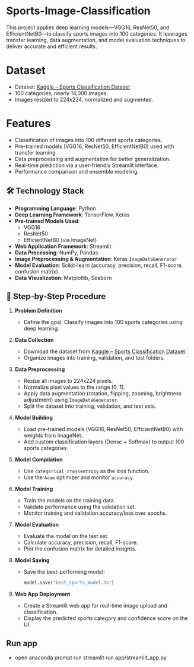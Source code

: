 # Sports-Image-Classification
This project applies deep learning models—VGG16, ResNet50, and EfficientNetB0—to classify sports images into 100 categories. It leverages transfer learning, data augmentation, and model evaluation techniques to deliver accurate and efficient results.

# Dataset

- Dataset: [Kaggle – Sports Classification Dataset](https://www.kaggle.com/datasets/gpiosenka/sports-classification)
- 100 categories, nearly 14,000 images.
- Images resized to 224x224, normalized and augmented.
# Features

- Classification of images into 100 different sports categories.
- Pre-trained models (VGG16, ResNet50, EfficientNetB0) used with transfer learning.
- Data preprocessing and augmentation for better generalization.
- Real-time prediction via a user-friendly Streamlit interface.
- Performance comparison and ensemble modeling.

## 🛠️ Technology Stack

- **Programming Language**: Python  
- **Deep Learning Framework**: TensorFlow, Keras  
- **Pre-trained Models Used**:  
  - VGG16  
  - ResNet50  
  - EfficientNetB0 (via ImageNet)  
- **Web Application Framework**: Streamlit  
- **Data Processing**: NumPy, Pandas  
- **Image Preprocessing & Augmentation**: Keras `ImageDataGenerator`  
- **Model Evaluation**: Scikit-learn (accuracy, precision, recall, F1-score, confusion matrix)  
- **Data Visualization**: Matplotlib, Seaborn  

## 📌 Step-by-Step Procedure

1. **Problem Definition**  
   - Define the goal: Classify images into 100 sports categories using deep learning.

2. **Data Collection**  
   - Download the dataset from [Kaggle – Sports Classification Dataset](https://www.kaggle.com/datasets/gpiosenka/sports-classification).  
   - Organize images into training, validation, and test folders.

3. **Data Preprocessing**  
   - Resize all images to 224x224 pixels.  
   - Normalize pixel values to the range [0, 1].  
   - Apply data augmentation (rotation, flipping, zooming, brightness adjustment) using `ImageDataGenerator`.  
   - Split the dataset into training, validation, and test sets.

4. **Model Building**  
   - Load pre-trained models (VGG16, ResNet50, EfficientNetB0) with weights from ImageNet.  
   - Add custom classification layers (Dense + Softmax) to output 100 sports categories.

5. **Model Compilation**  
   - Use `categorical_crossentropy` as the loss function.  
   - Use the `Adam` optimizer and monitor `accuracy`.

6. **Model Training**  
   - Train the models on the training data.  
   - Validate performance using the validation set.  
   - Monitor training and validation accuracy/loss over epochs.

7. **Model Evaluation**  
   - Evaluate the model on the test set.  
   - Calculate accuracy, precision, recall, F1-score.  
   - Plot the confusion matrix for detailed insights.

8. **Model Saving**  
   - Save the best-performing model:  
     ```python
     model.save("best_sports_model.h5")
     ```

9. **Web App Deployment**  
   - Create a Streamlit web app for real-time image upload and classification.  
   - Display the predicted sports category and confidence score on the UI.




## Run app
  - open anaconda prompt run
  streamlit run app/streamlit_app.py
